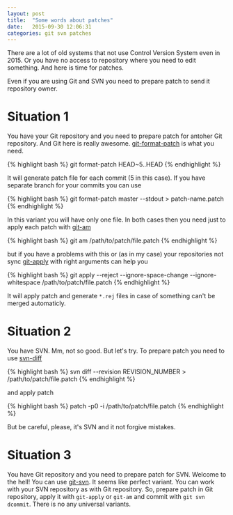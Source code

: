 ```yaml
---
layout: post
title:  "Some words about patches"
date:   2015-09-30 12:06:31
categories: git svn patches
---
```


There are a lot of old systems that not use Control Version System even in 2015. Or you have no access to repository where you need to edit something. And here is time for patches.

Even if you are using Git and SVN you need to prepare patch to send it repository owner.

# Situation 1
You have your Git repository and you need to prepare patch for antoher Git repository. And Git here is really awesome. [git-format-patch](http://git-scm.com/docs/git-format-patch) is what you need.

{% highlight bash %}
git format-patch HEAD~5..HEAD
{% endhighlight %}

It will generate patch file for each commit (5 in this case). If you have separate branch for your commits you can use

{% highlight bash %}
git format-patch master --stdout > patch-name.patch
{% endhighlight %}

In this variant you will have only one file. In both cases then you need just to apply each patch with [git-am](http://git-scm.com/docs/git-am)

{% highlight bash %}
git am /path/to/patch/file.patch
{% endhighlight %}

but if you have a problems with this or (as in my case) your repositories not sync [git-apply](http://git-scm.com/docs/git-apply) with right arguments can help you

{% highlight bash %}
git apply --reject --ignore-space-change --ignore-whitespace /path/to/patch/file.patch
{% endhighlight %}

It will apply patch and generate `*.rej` files in case of something can't be merged automaticly.

# Situation 2

You have SVN. Mm, not so good. But let's try. To prepare patch you need to use [svn-diff](http://svnbook.red-bean.com/en/1.7/svn.ref.svn.c.diff.html)

{% highlight bash %}
svn diff --revision REVISION_NUMBER > /path/to/patch/file.patch
{% endhighlight %}

and apply patch

{% highlight bash %}
patch -p0 -i /path/to/patch/file.patch
{% endhighlight %}

But be careful, please, it's SVN and it not forgive mistakes.

# Situation 3

You have Git repository and you need to prepare patch for SVN. Welcome to the hell! You can use [git-svn](http://git-scm.com/docs/git-svn). It seems like perfect variant. You can work with your SVN repository as with Git repository. So, prepare patch in Git repository, apply it with `git-apply` or `git-am` and commit with `git svn dcommit`. There is no any universal variants.

